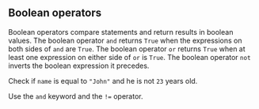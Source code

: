 ## Boolean operators

Boolean operators compare statements and return results in boolean values. The boolean 
operator `and` returns `True` when the expressions on both sides of `and` are `True`.
The boolean operator `or` returns `True` when at least one expression on either side 
of `or` is `True`. The boolean operator `not` inverts the boolean expression it precedes.  
  
Check if `name` is equal to `"John"` and he is not `23` years old.  

<div class='hint'>Use the <code>and</code> keyword and the <code>!=</code> operator.</div>
